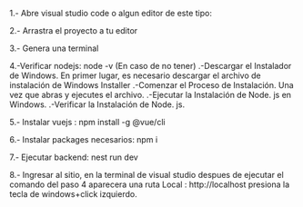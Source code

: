 1.- Abre visual studio code o algun editor de este tipo:

2.- Arrastra el proyecto a tu editor

3.- Genera una terminal

4.-Verificar nodejs:
  node -v
  (En caso de no tener)
    .-Descargar el Instalador de Windows. En primer lugar, es necesario descargar el archivo de instalación de Windows Installer
    .-Comenzar el Proceso de Instalación. Una vez que abras y ejecutes el archivo.
    .-Ejecutar la Instalación de Node. js en Windows.
    .-Verificar la Instalación de Node. js.

5.- Instalar vuejs :
  npm install -g @vue/cli

6.- Instalar packages necesarios:
  npm i

7.- Ejecutar backend:
  nest run dev

8.- Ingresar al sitio, en la terminal de visual studio despues de ejecutar el comando del paso 4 aparecera una ruta Local : http://localhost presiona la tecla de windows+click izquierdo.

